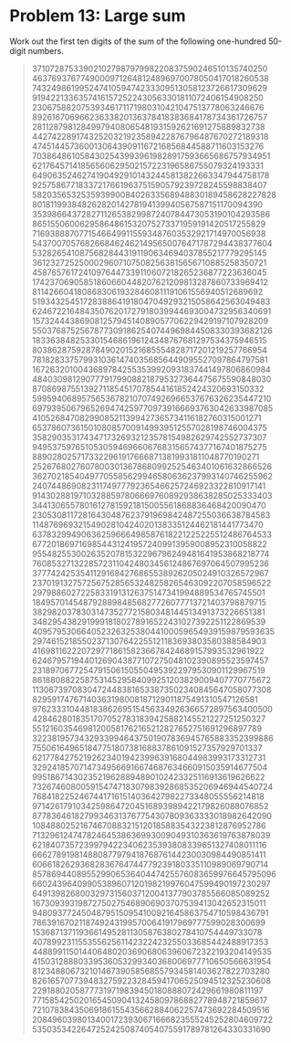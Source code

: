 # Problem 13: Large sum

Work out the first ten digits of the sum of the following one-hundred
50-digit numbers. 

>   37107287533902102798797998220837590246510135740250
>   46376937677490009712648124896970078050417018260538
>   74324986199524741059474233309513058123726617309629
>   91942213363574161572522430563301811072406154908250
>   23067588207539346171171980310421047513778063246676
>   89261670696623633820136378418383684178734361726757
>   28112879812849979408065481931592621691275889832738
>   44274228917432520321923589422876796487670272189318
>   47451445736001306439091167216856844588711603153276
>   70386486105843025439939619828917593665686757934951
>   62176457141856560629502157223196586755079324193331
>   64906352462741904929101432445813822663347944758178
>   92575867718337217661963751590579239728245598838407
>   58203565325359399008402633568948830189458628227828
>   80181199384826282014278194139940567587151170094390
>   35398664372827112653829987240784473053190104293586
>   86515506006295864861532075273371959191420517255829
>   71693888707715466499115593487603532921714970056938
>   54370070576826684624621495650076471787294438377604
>   53282654108756828443191190634694037855217779295145
>   36123272525000296071075082563815656710885258350721
>   45876576172410976447339110607218265236877223636045
>   17423706905851860660448207621209813287860733969412
>   81142660418086830619328460811191061556940512689692
>   51934325451728388641918047049293215058642563049483
>   62467221648435076201727918039944693004732956340691
>   15732444386908125794514089057706229429197107928209
>   55037687525678773091862540744969844508330393682126
>   18336384825330154686196124348767681297534375946515
>   80386287592878490201521685554828717201219257766954
>   78182833757993103614740356856449095527097864797581
>   16726320100436897842553539920931837441497806860984
>   48403098129077791799088218795327364475675590848030
>   87086987551392711854517078544161852424320693150332
>   59959406895756536782107074926966537676326235447210
>   69793950679652694742597709739166693763042633987085
>   41052684708299085211399427365734116182760315001271
>   65378607361501080857009149939512557028198746004375
>   35829035317434717326932123578154982629742552737307
>   94953759765105305946966067683156574377167401875275
>   88902802571733229619176668713819931811048770190271
>   25267680276078003013678680992525463401061632866526
>   36270218540497705585629946580636237993140746255962
>   24074486908231174977792365466257246923322810917141
>   91430288197103288597806669760892938638285025333403
>   34413065578016127815921815005561868836468420090470
>   23053081172816430487623791969842487255036638784583
>   11487696932154902810424020138335124462181441773470
>   63783299490636259666498587618221225225512486764533
>   67720186971698544312419572409913959008952310058822
>   95548255300263520781532296796249481641953868218774
>   76085327132285723110424803456124867697064507995236
>   37774242535411291684276865538926205024910326572967
>   23701913275725675285653248258265463092207058596522
>   29798860272258331913126375147341994889534765745501
>   18495701454879288984856827726077713721403798879715
>   38298203783031473527721580348144513491373226651381
>   34829543829199918180278916522431027392251122869539
>   40957953066405232632538044100059654939159879593635
>   29746152185502371307642255121183693803580388584903
>   41698116222072977186158236678424689157993532961922
>   62467957194401269043877107275048102390895523597457
>   23189706772547915061505504953922979530901129967519
>   86188088225875314529584099251203829009407770775672
>   11306739708304724483816533873502340845647058077308
>   82959174767140363198008187129011875491310547126581
>   97623331044818386269515456334926366572897563400500
>   42846280183517070527831839425882145521227251250327
>   55121603546981200581762165212827652751691296897789
>   32238195734329339946437501907836945765883352399886
>   75506164965184775180738168837861091527357929701337
>   62177842752192623401942399639168044983993173312731
>   32924185707147349566916674687634660915035914677504
>   99518671430235219628894890102423325116913619626622
>   73267460800591547471830798392868535206946944540724
>   76841822524674417161514036427982273348055556214818
>   97142617910342598647204516893989422179826088076852
>   87783646182799346313767754307809363333018982642090
>   10848802521674670883215120185883543223812876952786
>   71329612474782464538636993009049310363619763878039
>   62184073572399794223406235393808339651327408011116
>   66627891981488087797941876876144230030984490851411
>   60661826293682836764744779239180335110989069790714
>   85786944089552990653640447425576083659976645795096
>   66024396409905389607120198219976047599490197230297
>   64913982680032973156037120041377903785566085089252
>   16730939319872750275468906903707539413042652315011
>   94809377245048795150954100921645863754710598436791
>   78639167021187492431995700641917969777599028300699
>   15368713711936614952811305876380278410754449733078
>   40789923115535562561142322423255033685442488917353
>   44889911501440648020369068063960672322193204149535
>   41503128880339536053299340368006977710650566631954
>   81234880673210146739058568557934581403627822703280
>   82616570773948327592232845941706525094512325230608
>   22918802058777319719839450180888072429661980811197
>   77158542502016545090413245809786882778948721859617
>   72107838435069186155435662884062257473692284509516
>   20849603980134001723930671666823555245252804609722
>   53503534226472524250874054075591789781264330331690
